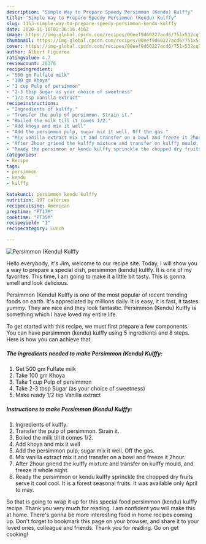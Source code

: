 ```yaml
---
description: "Simple Way to Prepare Speedy Persimmon (Kendu) Kulffy"
title: "Simple Way to Prepare Speedy Persimmon (Kendu) Kulffy"
slug: 1153-simple-way-to-prepare-speedy-persimmon-kendu-kulffy
date: 2020-11-16T02:36:16.416Z
image: https://img-global.cpcdn.com/recipes/00eef9d60227acd6/751x532cq70/persimmon-kendu-kulffy-recipe-main-photo.jpg
thumbnail: https://img-global.cpcdn.com/recipes/00eef9d60227acd6/751x532cq70/persimmon-kendu-kulffy-recipe-main-photo.jpg
cover: https://img-global.cpcdn.com/recipes/00eef9d60227acd6/751x532cq70/persimmon-kendu-kulffy-recipe-main-photo.jpg
author: Albert Figueroa
ratingvalue: 4.7
reviewcount: 26376
recipeingredient:
- "500 gm Fulfate milk"
- "100 gm Khoya"
- "1 cup Pulp of persimmon"
- "2-3 tbsp Sugar as your choice of sweetness"
- "1/2 tsp Vanilla extract"
recipeinstructions:
- "Ingredients of kulffy."
- "Transfer the pulp of persimmon. Strain it."
- "Boiled the milk till it comes 1/2."
- "Add khoya and mix it well"
- "Add the persimmon pulp, sugar mix it well. Off the gas."
- "Mix vanilla extract mix it and transfer on a bowl and freeze it 2hour."
- "After 2hour griend the kulffy mixture and transfer on kulffy mould, and freeze it whole night."
- "Ready the persimmon or kendu kulffy sprinckle the chopped dry fruits serve it cool cool. It is a forest seasonal fruits. It was available only April to may."
categories:
- Recipe
tags:
- persimmon
- kendu
- kulffy

katakunci: persimmon kendu kulffy 
nutrition: 197 calories
recipecuisine: American
preptime: "PT17M"
cooktime: "PT35M"
recipeyield: "1"
recipecategory: Lunch

---
```



![Persimmon (Kendu) Kulffy](https://img-global.cpcdn.com/recipes/00eef9d60227acd6/751x532cq70/persimmon-kendu-kulffy-recipe-main-photo.jpg)

Hello everybody, it's Jim, welcome to our recipe site. Today, I will show you a way to prepare a special dish, persimmon (kendu) kulffy. It is one of my favorites. This time, I am going to make it a little bit tasty. This is gonna smell and look delicious.

Persimmon (Kendu) Kulffy is one of the most popular of recent trending foods on earth. It's appreciated by millions daily. It is easy, it is fast, it tastes yummy. They are nice and they look fantastic. Persimmon (Kendu) Kulffy is something which I have loved my entire life.




To get started with this recipe, we must first prepare a few components. You can have persimmon (kendu) kulffy using 5 ingredients and 8 steps. Here is how you can achieve that.

<!--inarticleads1-->

##### The ingredients needed to make Persimmon (Kendu) Kulffy:

1. Get 500 gm Fulfate milk
1. Take 100 gm Khoya
1. Take 1 cup Pulp of persimmon
1. Take 2-3 tbsp Sugar (as your choice of sweetness)
1. Make ready 1/2 tsp Vanilla extract




<!--inarticleads2-->

##### Instructions to make Persimmon (Kendu) Kulffy:

1. Ingredients of kulffy.
1. Transfer the pulp of persimmon. Strain it.
1. Boiled the milk till it comes 1/2.
1. Add khoya and mix it well
1. Add the persimmon pulp, sugar mix it well. Off the gas.
1. Mix vanilla extract mix it and transfer on a bowl and freeze it 2hour.
1. After 2hour griend the kulffy mixture and transfer on kulffy mould, and freeze it whole night.
1. Ready the persimmon or kendu kulffy sprinckle the chopped dry fruits serve it cool cool. It is a forest seasonal fruits. It was available only April to may.




So that is going to wrap it up for this special food persimmon (kendu) kulffy recipe. Thank you very much for reading. I am confident you will make this at home. There's gonna be more interesting food in home recipes coming up. Don't forget to bookmark this page on your browser, and share it to your loved ones, colleague and friends. Thank you for reading. Go on get cooking!
